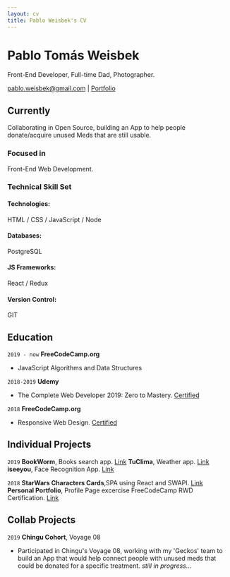 ```yaml
---
layout: cv
title: Pablo Weisbek's CV
---
```

# Pablo Tomás Weisbek
Front-End Developer, Full-time Dad, Photographer.

<div id="webaddress">
<a href="pablo.weisbek@gmail.com">pablo.weisbek@gmail.com</a>
| <a href="http://pablowbk.github.io">Portfolio</a>
</div>


## Currently
Collaborating in Open Source, building an App to help people donate/acquire unused Meds that are still usable.

### Focused in
Front-End Web Development.

### Technical Skill Set
#### Technologies:
HTML / CSS / JavaScript / Node
#### Databases:
PostgreSQL
#### JS Frameworks:
React / Redux
#### Version Control:
GIT


## Education

`2019 - now`
__FreeCodeCamp.org__

- JavaScript Algorithms and Data Structures

`2018-2019`
__Udemy__

- The Complete Web Developer 2019: Zero to Mastery. [Certified](https://www.udemy.com/certificate/UC-6YBE78BR/)

`2018`
__FreeCodeCamp.org__

- Responsive Web Design. [Certified](https://www.freecodecamp.org/certification/pablowbk/responsive-web-design)



## Individual Projects

`2019`
__BookWorm__, Books search app. [Link](https://pablowbk.github.io/bookworm/)
__TuClima__, Weather app. [Link](https://pablowbk.github.io/weather-app/)
__iseeyou__, Face Recognition App. [Link](https://iseeyou.netlify.com)

`2018`
__StarWars Characters Cards__,SPA using React and SWAPI. [Link](https://pablowbk.github.io/react-swapi-test/)
__Personal Portfolio__, Profile Page excercise FreeCodeCamp RWD Certification. [Link](https://pablowbk.github.io/)



## Collab Projects

`2019`
__Chingu Cohort__, Voyage 08

- Participated in Chingu's Voyage 08, working with my 'Geckos' team to build an App that would help connect people with unused meds that could be donated for a specific treatment. *still in progress...*


<!-- ### Footer

Last updated: May 2019 -->
